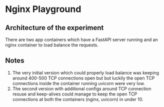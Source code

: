 # Nginx Playground

## Architecture of the experiment

There are two app containers which have a FastAPI server running and an nginx container to load balance the requests.

## Notes

1. The very initial version which could properly load balance was keeping around 400-500 TCP connections open but
   but luckily the open TCP connections inside the container running uvicorn were very low.
2. The second version with additional configs around TCP connection resuse and keep-alives could manage to keep
   the open TCP connections at both the containers (nginx, uvicorn) in under 10.
